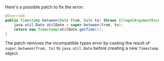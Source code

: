 Here's a possible patch to fix the error:
```java
@Override
public Timestamp between(Date from, Date to) throws IllegalArgumentException {
    java.util.Date utilDate = super.between(from, to);
    return new Timestamp(utilDate.getTime());
}
```
The patch removes the incompatible types error by casting the result of `super.between(from, to)` to `java.util.Date` before creating a new `Timestamp` object.